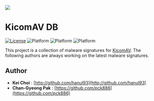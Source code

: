 <img src="https://raw.githubusercontent.com/hanul93/kicomav-db/master/logo/k2_full_2.png">

# KicomAV DB

[![License](https://img.shields.io/badge/license-gpl2-blue.svg)](LICENSE)
![Platform](https://img.shields.io/badge/platform-windows-lightgrey.svg)
![Platform](https://img.shields.io/badge/platform-linux-lightgrey.svg)
![Platform](https://img.shields.io/badge/platform-mac-lightgrey.svg)

This project is a collection of malware signatures for [KicomAV](https://github.com/hanul93/kicomav). The following authors are always working on the latest malware signatures.

## Author

+ **Kei Choi** : [http://github.com/hanul93](http://github.com/hanul93)
+ **Chan-Gyeong Pak** : [https://github.com/pck886](https://github.com/pck886)
